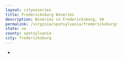 ```yaml
---
layout: citywineries
title: Fredericksburg Wineries
description: Wineries in Fredericksburg, VA
permalink: /virginia/spotsylvania/fredericksburg/
state: va
county: spotsylvania
city: fredericksburg
---
```

-
